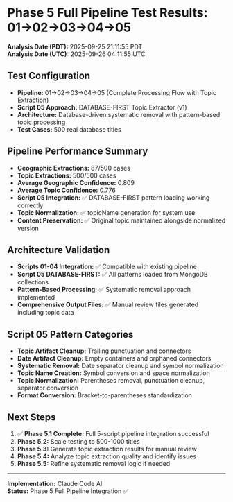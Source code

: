 # Phase 5 Full Pipeline Test Results: 01→02→03→04→05

**Analysis Date (PDT):** 2025-09-25 21:11:55 PDT  
**Analysis Date (UTC):** 2025-09-26 04:11:55 UTC

## Test Configuration
- **Pipeline:** 01→02→03→04→05 (Complete Processing Flow with Topic Extraction)
- **Script 05 Approach:** DATABASE-FIRST Topic Extractor (v1)
- **Architecture:** Database-driven systematic removal with pattern-based topic processing
- **Test Cases:** 500 real database titles

## Pipeline Performance Summary
- **Geographic Extractions:** 87/500 cases
- **Topic Extractions:** 500/500 cases
- **Average Geographic Confidence:** 0.809
- **Average Topic Confidence:** 0.776
- **Script 05 Integration:** ✅ DATABASE-FIRST pattern loading working correctly
- **Topic Normalization:** ✅ topicName generation for system use
- **Content Preservation:** ✅ Original topic maintained alongside normalized version

## Architecture Validation
- **Scripts 01-04 Integration:** ✅ Compatible with existing pipeline
- **Script 05 DATABASE-FIRST:** ✅ All patterns loaded from MongoDB collections
- **Pattern-Based Processing:** ✅ Systematic removal approach implemented
- **Comprehensive Output Files:** ✅ Manual review files generated including topic data

## Script 05 Pattern Categories
- **Topic Artifact Cleanup:** Trailing punctuation and connectors
- **Date Artifact Cleanup:** Empty containers and orphaned connectors
- **Systematic Removal:** Date separator cleanup and symbol normalization
- **Topic Name Creation:** Symbol conversion and space normalization
- **Topic Normalization:** Parentheses removal, punctuation cleanup, separator conversion
- **Format Conversion:** Bracket-to-parentheses standardization

## Next Steps
1. ✅ **Phase 5.1 Complete:** Full 5-script pipeline integration successful
2. **Phase 5.2:** Scale testing to 500-1000 titles
3. **Phase 5.3:** Generate topic extraction results for manual review
4. **Phase 5.4:** Analyze topic extraction quality and identify issues
5. **Phase 5.5:** Refine systematic removal logic if needed

---
**Implementation:** Claude Code AI  
**Status:** Phase 5 Full Pipeline Integration ✅
